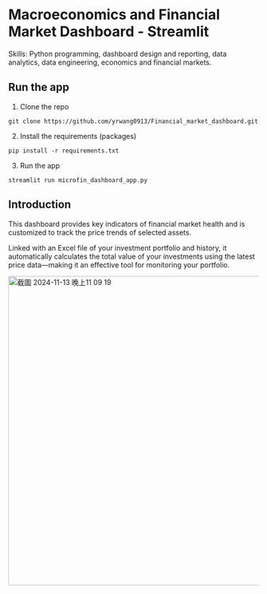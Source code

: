 # Macroeconomics and Financial Market Dashboard - Streamlit

Skills: Python programming, dashboard design and reporting, data analytics, data engineering, economics and financial markets.

## Run the app
1. Clone the repo
```
git clone https://github.com/yrwang0913/Financial_market_dashboard.git
```

2. Install the requirements (packages)
```
pip install -r requirements.txt
```

3. Run the app
```
streamlit run microfin_dashboard_app.py
```

## Introduction
This dashboard provides key indicators of financial market health and is customized to track the price trends of selected assets. 

Linked with an Excel file of your investment portfolio and history, it automatically calculates the total value of your investments using the latest price data—making it an effective tool for monitoring your portfolio.

<img width="620" alt="截圖 2024-11-13 晚上11 09 19" src="https://github.com/user-attachments/assets/6051ac89-52c5-403f-b847-c390b495edcc">
